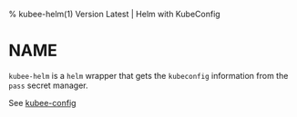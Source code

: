 % kubee-helm(1) Version Latest | Helm with KubeConfig
# NAME

`kubee-helm` is a `helm` wrapper that gets the `kubeconfig` information from the `pass` secret manager.

See [kubee-config](../lib/kubee-config.md)


